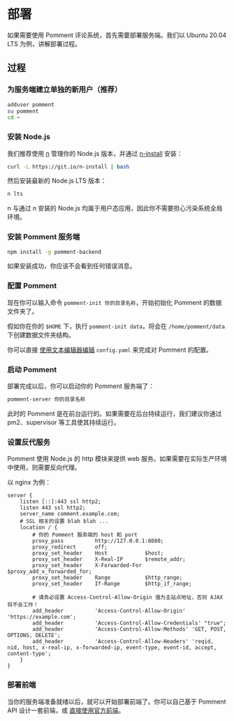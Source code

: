 # 部署

如果需要使用 Pomment 评论系统，首先需要部署服务端。我们以 Ubuntu 20.04 LTS 为例，讲解部署过程。

## 过程

### 为服务端建立单独的新用户（推荐）

```bash
adduser pomment
su pomment
cd ~
```

### 安装 Node.js

我们推荐使用 [n](https://github.com/tj/n) 管理你的 Node.js 版本，并通过 [n-install](https://github.com/mklement0/n-install) 安装：

```bash
curl -L https://git.io/n-install | bash
```

然后安装最新的 Node.js LTS 版本：

``` bash
n lts
```

n 与通过 n 安装的 Node.js 均属于用户态应用，因此你不需要担心污染系统全局环境。

### 安装 Pomment 服务端

```bash
npm install -g pomment-backend
```

如果安装成功，你应该不会看到任何错误消息。

### 配置 Pomment

现在你可以输入命令 `pomment-init 你的目录名称`，开始初始化 Pomment 的数据文件夹了。

假如你在你的 `$HOME` 下，执行 `pomment-init data`，将会在 `/home/pomment/data` 下创建数据文件夹结构。

你可以直接 [使用文本编辑器编辑](#!doc/configure) `config.yaml` 来完成对 Pomment 的配置。

### 启动 Pomment

部署完成以后，你可以启动你的 Pomment 服务端了：

```bash
pomment-server 你的目录名称
```

此时的 Pomment 是在前台运行的。如果需要在后台持续运行，我们建议你通过 pm2、supervisor 等工具使其持续运行。

### 设置反代服务

Pomment 使用 Node.js 的 http 模块来提供 web 服务。如果需要在实际生产环境中使用，则需要反向代理。

以 nginx 为例：

```nginx
server {
    listen [::]:443 ssl http2;
    listen 443 ssl http2;
    server_name comment.example.com;
    # SSL 相关的设置 blah blah ...
    location / {
        # 你的 Pomment 服务端的 host 和 port
        proxy_pass          http://127.0.0.1:8080;
        proxy_redirect      off;
        proxy_set_header    Host            $host;
        proxy_set_header    X-Real-IP       $remote_addr;
        proxy_set_header    X-Forwarded-For $proxy_add_x_forwarded_for;
        proxy_set_header    Range           $http_range;
        proxy_set_header    If-Range        $http_if_range;

        # 请务必设置 Access-Control-Allow-Origin 值为主站点地址，否则 AJAX 将不会工作！
        add_header          'Access-Control-Allow-Origin' 'https://example.com';
        add_header          'Access-Control-Allow-Credentials' "true";
        add_header          'Access-Control-Allow-Methods' 'GET, POST, OPTIONS, DELETE';
        add_header          'Access-Control-Allow-Headers' 'reqid, nid, host, x-real-ip, x-forwarded-ip, event-type, event-id, accept, content-type';
    }
}
```

### 部署前端

当你的服务端准备就绪以后，就可以开始部署前端了。你可以自己基于 Pomment API 设计一套前端，或 [直接使用官方前端](#!doc/frontend)。

